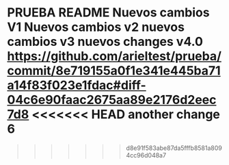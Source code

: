 PRUEBA README
Nuevos cambios V1
Nuevos cambios v2
nuevos cambios v3
nuevos changes v4.0
https://github.com/arieltest/prueba/commit/8e719155a0f1e341e445ba71a14f83f023e1fdac#diff-04c6e90faac2675aa89e2176d2eec7d8
<<<<<<< HEAD
another change 6
=======
>>>>>>> d8e91f583abe87da5fffb8581a8094cc96d048a7
